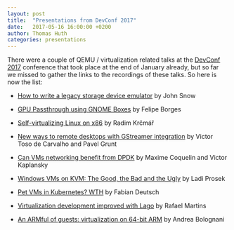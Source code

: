 ```yaml
---
layout: post
title:  "Presentations from DevConf 2017"
date:   2017-05-16 16:00:00 +0200
author: Thomas Huth
categories: presentations
---
```

There were a couple of QEMU / virtualization related talks at the
[DevConf 2017](https://devconf.cz/2017/) conference that took place at the
end of January already, but so far we missed to gather the links to the
recordings of these talks. So here is now the list:

* [How to write a legacy storage device
   emulator](https://www.youtube.com/watch?v=nnMso6RmiOU&t=258)
  by John Snow

* [GPU Passthrough using GNOME
   Boxes](https://www.youtube.com/watch?v=O33s1paYuYg&t=75)
  by Felipe Borges

* [Self-virtualizing Linux on
   x86](https://www.youtube.com/watch?v=Gn7Bdq9_cUA&t=118)
  by Radim Krčmář 

* [New ways to remote desktops with GStreamer
   integration](https://www.youtube.com/watch?v=C5ox_M-k63w)
  by Victor Toso de Carvalho and Pavel Grunt

* [Can VMs networking benefit from
   DPDK](https://www.youtube.com/watch?v=cbm30mPp0hE&t=210)
  by Maxime Coquelin and Victor Kaplansky

* [Windows VMs on KVM: The Good, the Bad and the
   Ugly](https://www.youtube.com/watch?v=o3TBT68xCm8&t=92)
  by Ladi Prosek

* [Pet VMs in Kubernetes?
   WTH](https://www.youtube.com/watch?v=_w4roI9T7VE&t=85)
  by Fabian Deutsch

* [Virtualization development improved with
   Lago](https://www.youtube.com/watch?v=ChtZaG_60AQ&t=48)
  by Rafael Martins

* [An ARMful of guests: virtualization on 64-bit
   ARM](https://www.youtube.com/watch?v=x1a_f_2IMG8)
  by Andrea Bolognani
